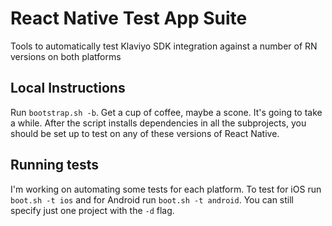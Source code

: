 # React Native Test App Suite

Tools to automatically test Klaviyo SDK integration against a number of RN versions on both platforms

## Local Instructions

Run `bootstrap.sh -b`. Get a cup of coffee, maybe a scone. It's going to take a while.
After the script installs dependencies in all the subprojects, you should be set up to test on any of these versions
of React Native.

## Running tests

I'm working on automating some tests for each platform. To test for iOS run `boot.sh -t ios`
and for Android run `boot.sh -t android`. You can still specify just one project with the `-d` flag.
